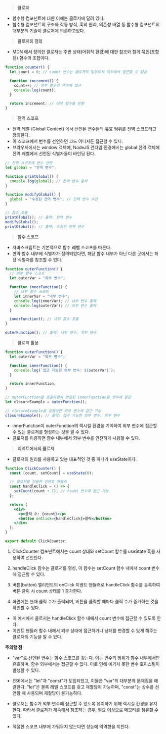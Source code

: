 > **클로저**

- 함수형 컴포넌트에 대한 이해는 클로저에 달려 있다.
- 함수형 컴포넌트의 구조와 작동 방식, 훅의 원리, 의존성 배열 등 함수형 컴포넌트의 대부분의 기술이 클로저에 의존하고있다.

> **클로저의 정의**

- MDN 에서 정의한 클로저는 주변 상태(어휘적 환경)에 대한 참조와 함께 묶인(포함된) 함수의 조합이다.

```jsx
function counter() {
  let count = 0; // count 변수는 클로저의 일부로서 외부에서 접근할 수 없음

  function increment() {
    count++; // 외부 함수의 변수에 접근
    console.log(count);
  }

  return increment; // 내부 함수를 반환
}
```

> **전역 스코프**

- 전역 레벨 (Global Context) 에서 선언된 변수들의 유효 범위를 전역 스코프라고 정의한다.
- 이 스코프에서 변수를 선언하면 코드 어디서든 접근할 수 있다.
- 브라우저에서는 window 객체에, NodeJS 런타임 환경에서는 global 전역 객체에 전역 레벨에서 선언된 식별자들이 바인딩 된다.

```jsx
// 전역 스코프에 변수 선언
let global = "전역 변수";

function printGlobal() {
  console.log(global); // 전역 변수 출력
}

function modifyGlobal() {
  global = "수정된 전역 변수"; // 전역 변수 수정
}

// 함수 호출
printGlobal(); // 출력: 전역 변수
modifyGlobal();
printGlobal(); // 출력: 수정된 전역 변수
```

> **함수 스코프**

- 자바스크립트는 기본적으로 함수 레벨 스코프를 따른다.
- 만약 함수 내부에 식별자가 정의되었다면, 해당 함수 내부가 아닌 다른 곳에서는 해당 식별자를 참조할 수 없다.

```jsx
function outerFunction() {
  // 외부 함수 스코프
  let outerVar = "외부 변수";

  function innerFunction() {
    // 내부 함수 스코프
    let innerVar = "내부 변수";
    console.log(innerVar); // 내부 변수 출력
    console.log(outerVar); // 외부 변수 출력
  }

  innerFunction(); // 내부 함수 호출
}

outerFunction(); // 출력: 내부 변수, 외부 변수
```

> **클로저 활용**

```jsx
function outerFunction() {
  let outerVar = "외부 변수";

  function innerFunction() {
    console.log(`접근 가능한 외부 변수: ${outerVar}`);
  }

  return innerFunction;
}

// outerFunction을 호출하면서 반환된 innerFunction을 변수에 할당
let closureExample = outerFunction();

// closureExample을 실행하면 외부 변수에 접근 가능
closureExample(); // 출력: 접근 가능한 외부 변수: 외부 변수
```

- innerFunction이 outerFunction의 렉시컬 환경을 기억하여 외부 변수에 접근할 수 있는 클로저를 형성하는 것을 알 수 있다.
- 클로저를 이용하면 함수 내부에서 외부 변수를 안전하게 사용할 수 있다.

> **리액트에서의 클로저**

- 클로저의 원리를 사용하고 있는 대표적인 것 중 하나가 useState이다.

```jsx
function ClickCounter() {
  const [count, setCount] = useState(0);

  // 클로저를 이용한 이벤트 핸들러
  const handleClick = () => {
    setCount(count + 1); // count 변수에 접근 가능
  };

  return (
    <div>
      <p>클릭 수: {count}</p>
      <button onClick={handleClick}>클릭</button>
    </div>
  );
}

export default ClickCounter;
```

1. ClickCounter 컴포넌트에서는 count 상태와 setCount 함수를 useState 훅을 사용하여 선언한다.

2. handleClick 함수는 클로저를 형성, 이 함수는 setCount 함수 내에서 count 변수에 접근할 수 있다.

3. 버튼(button) 엘리먼트의 onClick 이벤트 핸들러로 handleClick 함수를 등록하여 버튼 클릭 시 count 상태를 1 증가한다.
4. 화면에는 현재 클릭 수가 출력되며, 버튼을 클릭할 때마다 클릭 수가 증가하는 것을 확인할 수 있다.

- 이 예시에서 클로저는 handleClick 함수 내에서 count 변수에 접근할 수 있도록 한다.
- 이벤트 핸들러 함수 내에서 외부 상태에 접근하거나 상태를 변경할 수 있게 해주는 클로저의 기능을 알 수 있다.

**주의할 점**

- "var"로 선언된 변수는 함수 스코프를 갖는다. 이는 변수의 범위가 함수 내부에서만 유효하며, 함수 외부에서는 접근할 수 없다. 이로 인해 예기치 못한 변수 호이스팅이 발생할 수 있다.

- ES6에서는 "let"과 "const"가 도입되었고, 이들은 "var"의 대부분의 문제점을 해결한다. "let"은 블록 레벨 스코프를 갖고 재할당이 가능하며, "const"는 상수를 선언할 때 사용되며 재할당이 불가능하다.

- 클로저는 함수가 외부 변수에 접근할 수 있도록 유지하기 위해 렉시컬 환경을 유지한다. 따라서 클로저가 계속해서 참조하는 경우, 필요 이상으로 메모리를 점유할 수 있다.

- 적절한 스코프 내부에 가둬두지 않는다면 성능에 악역향을 끼친다.

